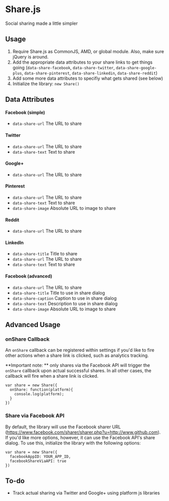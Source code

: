 # Share.js

Social sharing made a little simpler

## Usage

1. Require Share.js as CommonJS, AMD, or global module. Also, make sure jQuery is around.
2. Add the appropriate data attributes to your share links to get things going (`data-share-facebook`, `data-share-twitter`, `data-share-google-plus`, `data-share-pinterest`, `data-share-linkedin`, `data-share-reddit`)
3. Add some more data attributes to specifiy what gets shared (see below)
4. Initialize the library: `new Share()`

## Data Attributes 

#### Facebook (simple) 
- `data-share-url` The URL to share  

#### Twitter 
- `data-share-url` The URL to share  
- `data-share-text` Text to share 

#### Google+ 
- `data-share-url` The URL to share  

#### Pinterest
- `data-share-url` The URL to share  
- `data-share-text` Text to share  
- `data-share-image` Absolute URL to image to share  

#### Reddit 
- `data-share-url` The URL to share  

#### LinkedIn 
- `data-share-title` Title to share 
- `data-share-url` The URL to share
- `data-share-text` Text to share 

#### Facebook (advanced)
- `data-share-url` The URL to share  
- `data-share-title` Title to use in share dialog  
- `data-share-caption` Caption to use in share dialog   
- `data-share-text` Description to use in share dialog   
- `data-share-image` Absolute URL to image to share

## Advanced Usage

### onShare Callback 

An `onShare` callback can be registered within settings if you'd like to fire other actions when a share link is clicked, such as analytics tracking. 

**Important note: ** only shares via the Facebook API will trigger the `onShare` callback upon actual successful shares. In all other cases, the callback will fire when a share link is clicked.

```
var share = new Share({
  onShare: function(platform){
    console.log(platform);
  }
})
```

### Share via Facebook API

By default, the library will use the Facebook sharer URL (https://www.facebook.com/sharer/sharer.php?u=http://www.github.com). If you'd like more options, however, it can use the Facebook API's share dialog. To use this, initialize the library with the following options:

```
var share = new Share({
  facebookAppID: YOUR_APP_ID, 
  facebookShareViaAPI: true
})
```

## To-do
- Track actual sharing via Twitter and Google+ using platform js libraries
